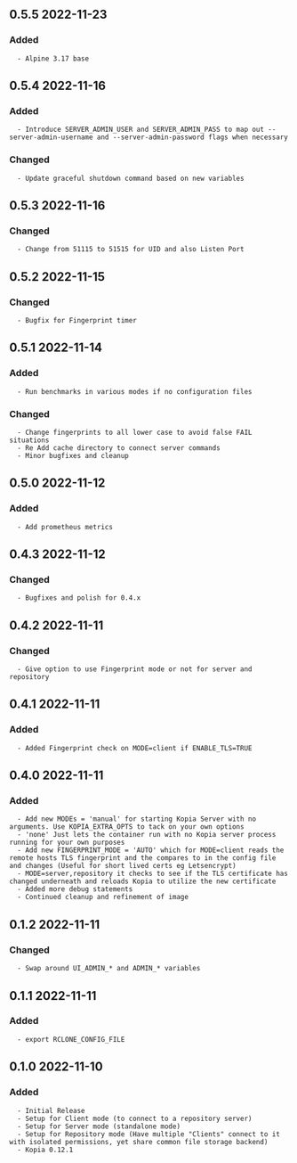 ## 0.5.5 2022-11-23 <dave at tiredofit dot ca>

   ### Added
      - Alpine 3.17 base


## 0.5.4 2022-11-16 <dave at tiredofit dot ca>

   ### Added
      - Introduce SERVER_ADMIN_USER and SERVER_ADMIN_PASS to map out --server-admin-username and --server-admin-password flags when necessary

   ### Changed
      - Update graceful shutdown command based on new variables


## 0.5.3 2022-11-16 <dave at tiredofit dot ca>

   ### Changed
      - Change from 51115 to 51515 for UID and also Listen Port


## 0.5.2 2022-11-15 <dave at tiredofit dot ca>

   ### Changed
      - Bugfix for Fingerprint timer


## 0.5.1 2022-11-14 <dave at tiredofit dot ca>

   ### Added
      - Run benchmarks in various modes if no configuration files

   ### Changed
      - Change fingerprints to all lower case to avoid false FAIL situations
      - Re Add cache directory to connect server commands
      - Minor bugfixes and cleanup


## 0.5.0 2022-11-12 <dave at tiredofit dot ca>

   ### Added
      - Add prometheus metrics


## 0.4.3 2022-11-12 <dave at tiredofit dot ca>

   ### Changed
      - Bugfixes and polish for 0.4.x


## 0.4.2 2022-11-11 <dave at tiredofit dot ca>

   ### Changed
      - Give option to use Fingerprint mode or not for server and repository


## 0.4.1 2022-11-11 <dave at tiredofit dot ca>

   ### Added
      - Added Fingerprint check on MODE=client if ENABLE_TLS=TRUE


## 0.4.0 2022-11-11 <dave at tiredofit dot ca>

   ### Added
      - Add new MODEs = 'manual' for starting Kopia Server with no arguments. Use KOPIA_EXTRA_OPTS to tack on your own options
      - 'none' Just lets the container run with no Kopia server process running for your own purposes
      - Add new FINGERPRINT_MODE = 'AUTO' which for MODE=client reads the remote hosts TLS fingerprint and the compares to in the config file and changes (Useful for short lived certs eg Letsencrypt)
      - MODE=server,repository it checks to see if the TLS certificate has changed underneath and reloads Kopia to utilize the new certificate
      - Added more debug statements
      - Continued cleanup and refinement of image


## 0.1.2 2022-11-11 <dave at tiredofit dot ca>

   ### Changed
      - Swap around UI_ADMIN_* and ADMIN_* variables


## 0.1.1 2022-11-11 <dave at tiredofit dot ca>

   ### Added
      - export RCLONE_CONFIG_FILE


## 0.1.0 2022-11-10 <dave at tiredofit dot ca>

   ### Added
      - Initial Release
      - Setup for Client mode (to connect to a repository server)
      - Setup for Server mode (standalone mode)
      - Setup for Repository mode (Have multiple "Clients" connect to it with isolated permissions, yet share common file storage backend)
      - Kopia 0.12.1


